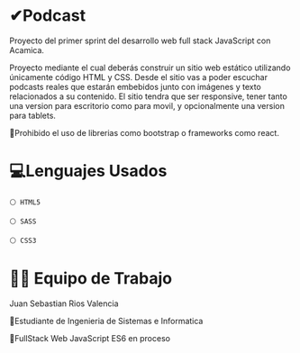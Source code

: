 # ✔Podcast
Proyecto del primer sprint del desarrollo web full stack JavaScript con Acamica.

Proyecto mediante el cual deberás construir un sitio web estático utilizando únicamente código HTML y CSS. Desde el sitio vas a poder escuchar podcasts reales que estarán embebidos junto con imágenes y texto relacionados a su contenido. El sitio tendra que ser responsive, tener tanto una version para escritorio como para movil, y opcionalmente una version para tablets.

🚫Prohibido el uso de librerias como bootstrap o frameworks como react.
# 💻Lenguajes Usados
    ⚪ HTML5 
  
    ⚪ SASS
  
    ⚪ CSS3
    
# 👨‍💻 Equipo de Trabajo
   Juan Sebastian Rios Valencia

   🔸Estudiante de Ingenieria de Sistemas e Informatica

   🔸FullStack Web JavaScript ES6 en proceso
